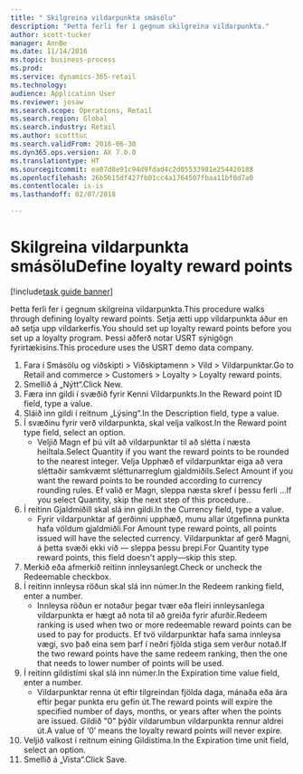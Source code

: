 ```yaml
--- 
title: " Skilgreina vildarpunkta smásölu"
description: "Þetta ferli fer í gegnum skilgreina vildarpunkta."
author: scott-tucker
manager: AnnBe
ms.date: 11/14/2016
ms.topic: business-process
ms.prod: 
ms.service: dynamics-365-retail
ms.technology: 
audience: Application User
ms.reviewer: josaw
ms.search.scope: Operations, Retail
ms.search.region: Global
ms.search.industry: Retail
ms.author: scotttuc
ms.search.validFrom: 2016-06-30
ms.dyn365.ops.version: AX 7.0.0
ms.translationtype: HT
ms.sourcegitcommit: ea07d8e91c94d9fdad4c2d05533981e254420188
ms.openlocfilehash: 26b5615df427fb01cc4a1764507fbaa11bf0d7a0
ms.contentlocale: is-is
ms.lasthandoff: 02/07/2018

---
```

# <a name="define-loyalty-reward-points"></a><span data-ttu-id="7270b-103"> Skilgreina vildarpunkta smásölu</span><span class="sxs-lookup"><span data-stu-id="7270b-103">Define loyalty reward points</span></span>

[!include[task guide banner](../includes/task-guide-banner.md)]

<span data-ttu-id="7270b-104">Þetta ferli fer í gegnum skilgreina vildarpunkta.</span><span class="sxs-lookup"><span data-stu-id="7270b-104">This procedure walks through defining loyalty reward points.</span></span> <span data-ttu-id="7270b-105">Setja ætti upp vildarpunkta áður en að setja upp vildarkerfis.</span><span class="sxs-lookup"><span data-stu-id="7270b-105">You should set up loyalty reward points before you set up a loyalty program.</span></span> <span data-ttu-id="7270b-106">Þessi aðferð notar USRT sýnigögn fyrirtækisins.</span><span class="sxs-lookup"><span data-stu-id="7270b-106">This procedure uses the USRT demo data company.</span></span>

1. <span data-ttu-id="7270b-107">Fara í Smásölu og viðskipti > Viðskiptamenn > Vild > Vildarpunktar.</span><span class="sxs-lookup"><span data-stu-id="7270b-107">Go to Retail and commerce > Customers > Loyalty > Loyalty reward points.</span></span>
2. <span data-ttu-id="7270b-108">Smellið á „Nýtt“.</span><span class="sxs-lookup"><span data-stu-id="7270b-108">Click New.</span></span>
3. <span data-ttu-id="7270b-109">Færa inn gildi í svæðið fyrir Kenni Vildarpunkts.</span><span class="sxs-lookup"><span data-stu-id="7270b-109">In the Reward point ID field, type a value.</span></span>
4. <span data-ttu-id="7270b-110">Sláið inn gildi í reitnum „Lýsing“.</span><span class="sxs-lookup"><span data-stu-id="7270b-110">In the Description field, type a value.</span></span>
5. <span data-ttu-id="7270b-111">Í svæðinu fyrir verð vildarpunkta, skal velja valkost.</span><span class="sxs-lookup"><span data-stu-id="7270b-111">In the Reward point type field, select an option.</span></span>
    * <span data-ttu-id="7270b-112">Veljið Magn ef þú vilt að vildarpunktar til að slétta í næsta heiltala.</span><span class="sxs-lookup"><span data-stu-id="7270b-112">Select Quantity if you want the reward points to be rounded to the nearest integer.</span></span> <span data-ttu-id="7270b-113">Velja Upphæð ef vildarpunktar eiga að vera sléttaðir samkvæmt sléttunarreglum gjaldmiðils.</span><span class="sxs-lookup"><span data-stu-id="7270b-113">Select Amount if you want the reward points to be rounded according to currency rounding rules.</span></span> <span data-ttu-id="7270b-114">Ef valið er Magn, sleppa næsta skref í þessu ferli ...</span><span class="sxs-lookup"><span data-stu-id="7270b-114">If you select Quantity, skip the next step of this procedure..</span></span>  
6. <span data-ttu-id="7270b-115">Í reitinn Gjaldmiðill skal slá inn gildi.</span><span class="sxs-lookup"><span data-stu-id="7270b-115">In the Currency field, type a value.</span></span>
    * <span data-ttu-id="7270b-116">Fyrir vildarpunktar af gerðinni upphæð, munu allar útgefinna punkta hafa völdum gjaldmiðli.</span><span class="sxs-lookup"><span data-stu-id="7270b-116">For Amount type reward points, all points issued will have the selected currency.</span></span> <span data-ttu-id="7270b-117">Vildarpunktar af gerð Magni, á þetta svæði ekki við — sleppa þessu þrepi.</span><span class="sxs-lookup"><span data-stu-id="7270b-117">For Quantity type reward points, this field doesn't apply—skip this step.</span></span>  
7. <span data-ttu-id="7270b-118">Merkið eða afmerkið reitinn innleysanlegt.</span><span class="sxs-lookup"><span data-stu-id="7270b-118">Check or uncheck the Redeemable checkbox.</span></span>
8. <span data-ttu-id="7270b-119">Í reitinn innleysa röðun skal slá inn númer.</span><span class="sxs-lookup"><span data-stu-id="7270b-119">In the Redeem ranking field, enter a number.</span></span>
    * <span data-ttu-id="7270b-120">Innleysa röðun er notaður þegar tvær eða fleiri innleysanlega vildarpunkta er hægt að nota til að greiða fyrir afurðir.</span><span class="sxs-lookup"><span data-stu-id="7270b-120">Redeem ranking is used when two or more redeemable reward points can be used to pay for products.</span></span> <span data-ttu-id="7270b-121">Ef tvö vildarpunktar hafa sama innleysa vægi, svo það eina sem þarf í neðri fjölda stiga sem verður notað.</span><span class="sxs-lookup"><span data-stu-id="7270b-121">If the two reward points have the same redeem ranking, then the one that needs to lower number of points will be used.</span></span>  
9. <span data-ttu-id="7270b-122">Í reitinn gildistími skal slá inn númer.</span><span class="sxs-lookup"><span data-stu-id="7270b-122">In the Expiration time value field, enter a number.</span></span>
    * <span data-ttu-id="7270b-123">Vildarpunktar renna út eftir tilgreindan fjölda daga, mánaða eða ára eftir þegar punkta eru gefin út.</span><span class="sxs-lookup"><span data-stu-id="7270b-123">The reward points will expire the specified number of days, months, or years after when the points are issued.</span></span> <span data-ttu-id="7270b-124">Gildið "0" þýðir vildarumbun vildarpunkta rennur aldrei út.</span><span class="sxs-lookup"><span data-stu-id="7270b-124">A value of ‘0’ means the loyalty reward points will never expire.</span></span>  
10. <span data-ttu-id="7270b-125">Veljið valkost í reitnum eining Gildistíma.</span><span class="sxs-lookup"><span data-stu-id="7270b-125">In the Expiration time unit field, select an option.</span></span>
11. <span data-ttu-id="7270b-126">Smellið á „Vista“.</span><span class="sxs-lookup"><span data-stu-id="7270b-126">Click Save.</span></span>


